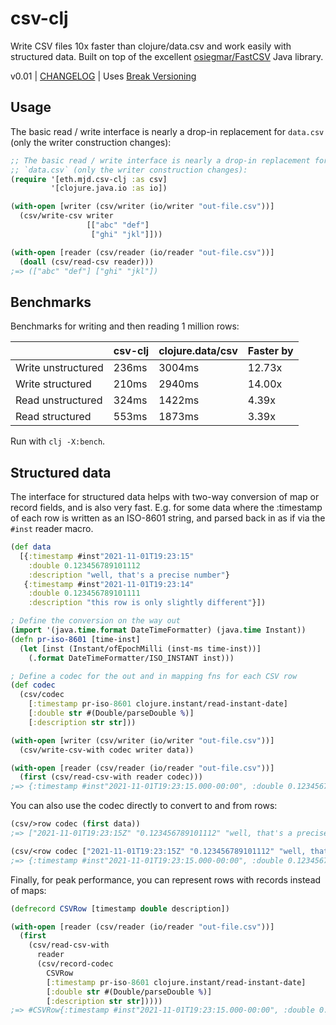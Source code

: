 # csv-clj

Write CSV files 10x faster than clojure/data.csv and work 
easily with structured data. Built on top of the excellent 
[osiegmar/FastCSV](https://github.com/osiegmar/FastCSV) Java library.

v0.01 | [CHANGELOG](CHANGELOG.md) | Uses [Break Versioning](https://github.com/ptaoussanis/encore/blob/master/BREAK-VERSIONING.md)

## Usage

The basic read / write interface is nearly a drop-in replacement for
`data.csv` (only the writer construction changes):
```clojure
;; The basic read / write interface is nearly a drop-in replacement for
;; `data.csv` (only the writer construction changes):
(require '[eth.mjd.csv-clj :as csv]
         '[clojure.java.io :as io])

(with-open [writer (csv/writer (io/writer "out-file.csv"))]
  (csv/write-csv writer
                 [["abc" "def"]
                  ["ghi" "jkl"]]))

(with-open [reader (csv/reader (io/reader "out-file.csv"))]
  (doall (csv/read-csv reader)))
;=> (["abc" "def"] ["ghi" "jkl"])
```

## Benchmarks

Benchmarks for writing and then reading 1 million rows:

|                    | csv-clj | clojure.data/csv | Faster by |
|--------------------|---------|------------------|-----------|
| Write unstructured |   236ms |           3004ms |    12.73x |
|   Write structured |   210ms |           2940ms |    14.00x |
|  Read unstructured |   324ms |           1422ms |     4.39x |
|    Read structured |   553ms |           1873ms |     3.39x |


Run with `clj -X:bench`.

## Structured data

The interface for structured data helps with two-way conversion of map or 
record fields, and is also very fast. E.g. for some data where the :timestamp 
of each row is written as an ISO-8601 string, and parsed back in as if via the
`#inst` reader macro.

```clojure
(def data
  [{:timestamp #inst"2021-11-01T19:23:15"
    :double 0.123456789101112
    :description "well, that's a precise number"}
   {:timestamp #inst"2021-11-01T19:23:14"
    :double 0.123456789101111
    :description "this row is only slightly different"}])

; Define the conversion on the way out
(import '(java.time.format DateTimeFormatter) (java.time Instant))
(defn pr-iso-8601 [time-inst]
  (let [inst (Instant/ofEpochMilli (inst-ms time-inst))]
    (.format DateTimeFormatter/ISO_INSTANT inst)))

; Define a codec for the out and in mapping fns for each CSV row
(def codec
  (csv/codec
    [:timestamp pr-iso-8601 clojure.instant/read-instant-date]
    [:double str #(Double/parseDouble %)]
    [:description str str]))

(with-open [writer (csv/writer (io/writer "out-file.csv"))]
  (csv/write-csv-with codec writer data))

(with-open [reader (csv/reader (io/reader "out-file.csv"))]
  (first (csv/read-csv-with reader codec)))
;=> {:timestamp #inst"2021-11-01T19:23:15.000-00:00", :double 0.123456789101112, :description "well, that's a precise number"}
```

You can also use the codec directly to convert to and from rows:

```clojure
(csv/>row codec (first data))
;=> ["2021-11-01T19:23:15Z" "0.123456789101112" "well, that's a precise number"]

(csv/<row codec ["2021-11-01T19:23:15Z" "0.123456789101112" "well, that's a precise number"])
;=> {:timestamp #inst"2021-11-01T19:23:15.000-00:00", :double 0.123456789101112, :description "well, that's a precise number"}
```

Finally, for peak performance, you can represent rows with records instead of 
maps:
```clojure
(defrecord CSVRow [timestamp double description])

(with-open [reader (csv/reader (io/reader "out-file.csv"))]
  (first
    (csv/read-csv-with
      reader
      (csv/record-codec
        CSVRow
        [:timestamp pr-iso-8601 clojure.instant/read-instant-date]
        [:double str #(Double/parseDouble %)]
        [:description str str]))))
;=> #CSVRow{:timestamp #inst"2021-11-01T19:23:15.000-00:00", :double 0.123456789101112, :description "well, that's a precise number"}
```
